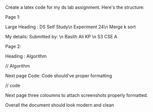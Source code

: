 Create a latex code for my ds lab assignment. Here's the structure:


Page 1:

Large Heading : DS Self Study\n Experiment 24\n Merge k sort

My details: Submitted by: \n Basith Ali KP \n S3 CSE A

Page 2: 

Heading : Algorithm 

// Algorithm

Next page Code: Code should've proper formatting

// code

Next page three coloumns to attach screenshots properly formatted. 

Overall the document should look modern and clean 